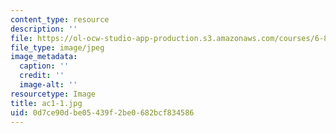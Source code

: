 ```yaml
---
content_type: resource
description: ''
file: https://ol-ocw-studio-app-production.s3.amazonaws.com/courses/6-831-user-interface-design-and-implementation-spring-2011/0d7ce90dbe05439f2be0682bcf834586_ac1-1.jpg
file_type: image/jpeg
image_metadata:
  caption: ''
  credit: ''
  image-alt: ''
resourcetype: Image
title: ac1-1.jpg
uid: 0d7ce90d-be05-439f-2be0-682bcf834586
---
```

